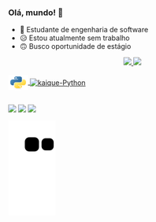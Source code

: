 ### Olá, mundo! 👋
- 📖 Estudante de engenharia de software
- 😥 Estou atualmente sem trabalho
- 🙃 Busco oportunidade de estágio

<div align="center">
  <a href="https://github.com/KaiqueAlmeidaSouza">
  <img height="180em" src="https://github-readme-stats.vercel.app/api?username=KaiqueAlmeidaSouza&show_icons=true&theme=dracula&include_all_commits=true&count_private=true"/>
  <img height="180em" src="https://github-readme-stats.vercel.app/api/top-langs/?username=KaiqueAlmeidaSouza&layout=compact&langs_count=7&theme=dracula"/>
</div>
<div style="display: inline_block"><br>
  <img align="center" alt="kaique-Python" height="30" width="40" src="https://raw.githubusercontent.com/devicons/devicon/master/icons/python/python-original.svg">
  <img align="center" alt="kaique-Python" height="30" width="60" src="https://img.shields.io/badge/C%2B%2B-00599C?style=for-the-badge&logo=c%2B%2B&logoColor=white"
</div>
  
  ##
 
<div> 
  <a href="https://www.instagram.com/kaique_almeida.s/" target="_blank"><img src="https://img.shields.io/badge/-Instagram-%23E4405F?style=for-the-badge&logo=instagram&logoColor=white" target="_blank"></a>
  <a href = "mailto:contatokaiquealmeida.contatooficial@gmail.com"><img src="https://img.shields.io/badge/-Gmail-%23333?style=for-the-badge&logo=gmail&logoColor=white" target="_blank"></a>
  <a href="https://www.linkedin.com/in/kaique-almeida-3a0071229/" target="_blank"><img src="https://img.shields.io/badge/-LinkedIn-%230077B5?style=for-the-badge&logo=linkedin&logoColor=white" target="_blank"></a> 


  ![Snake animation](https://github.com/rafaballerini/rafaballerini/blob/output/github-contribution-grid-snake.svg)
 
</div>

